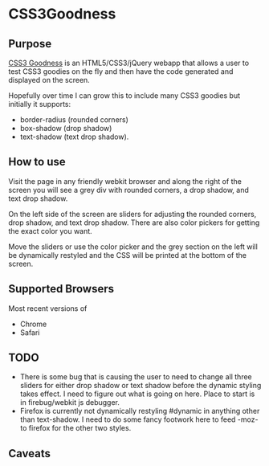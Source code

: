 CSS3Goodness
============

Purpose
-------

[CSS3 Goodness](http://css3goodness.com) is an HTML5/CSS3/jQuery webapp that allows a user to test CSS3 goodies on the fly and then have the code generated and displayed on the screen.

Hopefully over time I can grow this to include many CSS3 goodies but initially
it supports:

- border-radius (rounded corners) 
- box-shadow (drop shadow)
- text-shadow (text drop shadow).

How to use
----------

Visit the page in any friendly webkit browser and along the right of the screen
you will see a grey div with rounded corners, a drop shadow, and text drop shadow. 

On the left side of the screen are sliders for adjusting the rounded corners,
drop shadow, and text drop shadow. There are also color pickers for getting the
exact color you want.

Move the sliders or use the color picker and the grey section on the left will
be dynamically restyled and the CSS will be printed at the bottom of the
screen.

Supported Browsers
------------------

Most recent versions of

- Chrome
- Safari

TODO
----

- There is some bug that is causing the user to need to change all three sliders
for either drop shadow or text shadow before the dynamic styling takes effect. I
need to figure out what is going on here. Place to start is in firebug/webkit js
debugger.
- Firefox is currently not dynamically restyling #dynamic in anything other than
text-shadow. I need to do some fancy footwork here to feed -moz- to firefox for
the other two styles.

Caveats
-------

